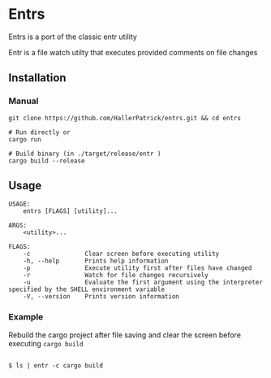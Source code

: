# Entrs

Entrs is a port of the classic entr utility


Entr is a file watch utilty that executes provided comments on file changes


## Installation

### Manual

```
git clone https://github.com/HallerPatrick/entrs.git && cd entrs

# Run directly or
cargo run

# Build binary (in ./target/release/entr )
cargo build --release

```

## Usage

```
USAGE:
    entrs [FLAGS] [utility]...

ARGS:
    <utility>...

FLAGS:
    -c               Clear screen before executing utility
    -h, --help       Prints help information
    -p               Execute utility first after files have changed
    -r               Watch for file changes recursively
    -u               Evaluate the first argument using the interpreter specified by the SHELL environment variable
    -V, --version    Prints version information
```


### Example

Rebuild the cargo project after file saving and clear the screen before executing `cargo build`

```

$ ls | entr -c cargo build

```
